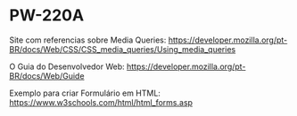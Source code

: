 # PW-220A

Site com referencias sobre Media Queries: https://developer.mozilla.org/pt-BR/docs/Web/CSS/CSS_media_queries/Using_media_queries

O Guia do Desenvolvedor Web: https://developer.mozilla.org/pt-BR/docs/Web/Guide

Exemplo para criar Formulário em HTML: https://www.w3schools.com/html/html_forms.asp

